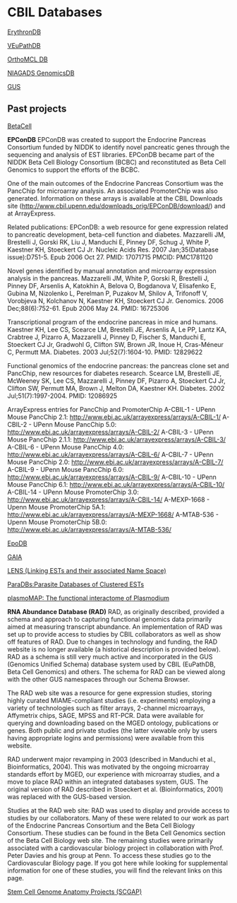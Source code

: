 # CBIL Databases
[ErythronDB](https://www.cbil.upenn.edu/ErythronDB/)

[VEuPathDB](https://veupathdb.org/veupathdb/app)

[OrthoMCL DB](https://orthomcl.org/orthomcl/app)

[NIAGADS GenomicsDB](https://www.niagads.org/genomics/)

[GUS](past-projects/GUS.md)

## Past projects
[BetaCell](http://www.betacell.org/)

**EPConDB**
EPConDB was created to support the Endocrine Pancreas Consortium funded by NIDDK to identify novel pancreatic genes through the sequencing and analysis of EST libraries. EPConDB became part of the NIDDK Beta Cell Biology Consortium (BCBC) and reconstituted as Beta Cell Genomics to support the efforts of the BCBC.

One of the main outcomes of the Endocrine Pancreas Consortium was the PancChip for microarray analysis. An associated PromoterChip was also generated. Information on these arrays is available at the CBIL Downloads site (http://www.cbil.upenn.edu/downloads_orig/EPConDB/download/) and at ArrayExpress.

Related publications:
EPConDB: a web resource for gene expression related to pancreatic development, beta-cell function and diabetes.
Mazzarelli JM, Brestelli J, Gorski RK, Liu J, Manduchi E, Pinney DF, Schug J, White P, Kaestner KH, Stoeckert CJ Jr.
Nucleic Acids Res. 2007 Jan;35(Database issue):D751-5. Epub 2006 Oct 27.
PMID: 17071715 PMCID: PMC1781120

Novel genes identified by manual annotation and microarray expression analysis in the pancreas.
Mazzarelli JM, White P, Gorski R, Brestelli J, Pinney DF, Arsenlis A, Katokhin A, Belova O, Bogdanova V, Elisafenko E, Gubina M, Nizolenko L, Perelman P, Puzakov M, Shilov A, Trifonoff V, Vorobjeva N, Kolchanov N, Kaestner KH, Stoeckert CJ Jr.
Genomics. 2006 Dec;88(6):752-61. Epub 2006 May 24.
PMID: 16725306

Transcriptional program of the endocrine pancreas in mice and humans.
Kaestner KH, Lee CS, Scearce LM, Brestelli JE, Arsenlis A, Le PP, Lantz KA, Crabtree J, Pizarro A, Mazzarelli J, Pinney D, Fischer S, Manduchi E, Stoeckert CJ Jr, Gradwohl G, Clifton SW, Brown JR, Inoue H, Cras-Méneur C, Permutt MA.
Diabetes. 2003 Jul;52(7):1604-10.
PMID: 12829622

Functional genomics of the endocrine pancreas: the pancreas clone set and PancChip, new resources for diabetes research.
Scearce LM, Brestelli JE, McWeeney SK, Lee CS, Mazzarelli J, Pinney DF, Pizarro A, Stoeckert CJ Jr, Clifton SW, Permutt MA, Brown J, Melton DA, Kaestner KH.
Diabetes. 2002 Jul;51(7):1997-2004.
PMID: 12086925

ArrayExpress entries for PancChip and PromoterChip
A-CBIL-1 - UPenn Mouse PancChip 2.1: http://www.ebi.ac.uk/arrayexpress/arrays/A-CBIL-1/
A-CBIL-2 - UPenn Mouse PancChip 5.0: http://www.ebi.ac.uk/arrayexpress/arrays/A-CBIL-2/
A-CBIL-3 - UPenn Mouse PancChip 2.1.1: http://www.ebi.ac.uk/arrayexpress/arrays/A-CBIL-3/
A-CBIL-6 - UPenn Mouse PancChip 4.0: http://www.ebi.ac.uk/arrayexpress/arrays/A-CBIL-6/
A-CBIL-7 - UPenn Mouse PancChip 2.0: http://www.ebi.ac.uk/arrayexpress/arrays/A-CBIL-7/
A-CBIL-9 - UPenn Mouse PancChip 6.0: http://www.ebi.ac.uk/arrayexpress/arrays/A-CBIL-9/
A-CBIL-10 - UPenn Mouse PancChip 6.1: http://www.ebi.ac.uk/arrayexpress/arrays/A-CBIL-10/
A-CBIL-14 - UPenn Mouse PromoterChip 3.0: http://www.ebi.ac.uk/arrayexpress/arrays/A-CBIL-14/
A-MEXP-1668 - Upenn Mouse PromoterChip 5A.1: http://www.ebi.ac.uk/arrayexpress/arrays/A-MEXP-1668/
A-MTAB-536 - Upenn Mouse PromoterChip 5B.0: http://www.ebi.ac.uk/arrayexpress/arrays/A-MTAB-536/

[EpoDB](http://www.cbil.upenn.edu/EpoDB/)

[GAIA](http://www.cbil.upenn.edu/gaia2/)

[LENS (Linking ESTs and their associated Name Space)](http://www.cbil.upenn.edu/LENS/)

[ParaDBs:Parasite Databases of Clustered ESTs](http://www.cbil.upenn.edu/ParaDBs/)

[plasmoMAP: The functional interactome of Plasmodium](http://www.cbil.upenn.edu/plasmoMAP/)

**RNA Abundance Database (RAD)**
RAD, as originally described, provided a schema and approach to capturing functional genomics data primarily aimed at measuring transcript abundance. An implementation of RAD was set up to provide access to studies by CBIL collaborators as well as show off features of RAD. Due to changes in technology and funding, the RAD website is no longer available (a historical description is provided below). RAD as a schema is still very much active and incorporated in the GUS (Genomics Unified Schema) database system used by CBIL (EuPathDB, Beta Cell Genomics) and others. The schema for RAD can be viewed along with the other GUS namespaces through our Schema Browser.
<p>
The RAD web site was a resource for gene expression studies, storing highly curated MIAME-compliant studies (i.e. experiments) employing a variety of technologies such as filter arrays, 2-channel microarrays, Affymetrix chips, SAGE, MPSS and RT-PCR. Data were available for querying and downloading based on the MGED ontology, publications or genes. Both public and private studies (the latter viewable only by users having appropriate logins and permissions) were available from this website.
<p>
RAD underwent major revamping in 2003 (described in Manduchi et al., Bioinformatics, 2004). This was motivated by the ongoing microarray standards effort by MGED, our experience with microarray studies, and a move to place RAD within an integrated databases system, GUS. The original version of RAD described in Stoeckert et al. (Bioinformatics, 2001) was replaced with the GUS-based version.
<p>
Studies at the RAD web site: RAD was used to display and provide access to studies by our collaborators. Many of these were related to our work as part of the Endocrine Pancreas Consortium and the Beta Cell Biology Consortium. These studies can be found in the Beta Cell Genomics section of the Beta Cell Biology web site. The remaining studies were primarily associated with a cardiovascular biology project in collaboration with Prof. Peter Davies and his group at Penn. To access these studies go to the Cardiovascular Biology page. If you got here while looking for supplemental information for one of these studies, you will find the relevant links on this page.

[Stem Cell Genome Anatomy Projects (SCGAP)](http://www.cbil.upenn.edu/SCGAP/)
